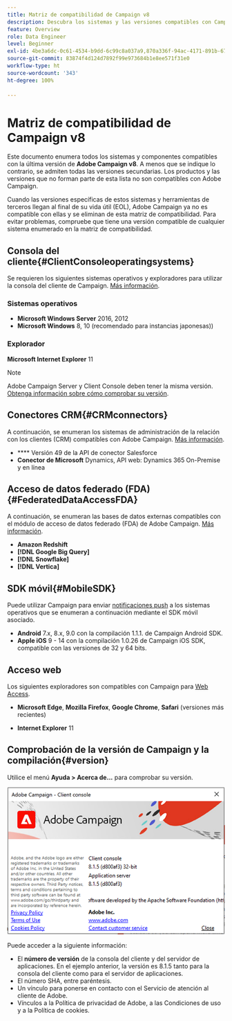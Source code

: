 ```yaml
---
title: Matriz de compatibilidad de Campaign v8
description: Descubra los sistemas y las versiones compatibles con Campaign v8
feature: Overview
role: Data Engineer
level: Beginner
exl-id: 4be3a6dc-0c61-4534-b9dd-6c99c8a037a9,870a336f-94ac-4171-891b-67614feef6ef,bebdd930-c7f6-4629-a489-3c704b33f058,d493e613-eb61-43b1-9c6d-1bd881af0734
source-git-commit: 83874f4d124d7892f99e973684b1e8ee571f31e0
workflow-type: ht
source-wordcount: '343'
ht-degree: 100%

---
```


# Matriz de compatibilidad de Campaign v8

Este documento enumera todos los sistemas y componentes compatibles con la última versión de **Adobe Campaign v8**. A menos que se indique lo contrario, se admiten todas las versiones secundarias. Los productos y las versiones que no forman parte de esta lista no son compatibles con Adobe Campaign.

Cuando las versiones específicas de estos sistemas y herramientas de terceros llegan al final de su vida útil (EOL), Adobe Campaign ya no es compatible con ellas y se eliminan de esta matriz de compatibilidad. Para evitar problemas, compruebe que tiene una versión compatible de cualquier sistema enumerado en la matriz de compatibilidad.

## Consola del cliente{#ClientConsoleoperatingsystems}

Se requieren los siguientes sistemas operativos y exploradores para utilizar la consola del cliente de Campaign. [Más información](connect.md).

### Sistemas operativos

* **Microsoft Windows Server** 2016, 2012
* **Microsoft Windows** 8, 10 (recomendado para instancias japonesas))

### Explorador

**Microsoft Internet Explorer** 11

>[!NOTE]
>
>Adobe Campaign Server y Client Console deben tener la misma versión. [Obtenga información sobre cómo comprobar su versión](#version).

## Conectores CRM{#CRMconnectors}

A continuación, se enumeran los sistemas de administración de la relación con los clientes (CRM) compatibles con Adobe Campaign. [Más información](../connect/crm.md).

* **** Versión 49 de la API de conector Salesforce
* **Conector de Microsoft** Dynamics, API web: Dynamics 365 On-Premise y en línea

## Acceso de datos federado (FDA){#FederatedDataAccessFDA}

A continuación, se enumeran las bases de datos externas compatibles con el módulo de acceso de datos federado (FDA) de Adobe Campaign. [Más información](../connect/fda.md).

* **Amazon Redshift**
* **[!DNL Google Big Query]**
* **[!DNL Snowflake]**
* **[!DNL Vertica]**

## SDK móvil{#MobileSDK}

Puede utilizar Campaign para enviar [notificaciones push](../send/push.md) a los sistemas operativos que se enumeran a continuación mediante el SDK móvil asociado.

* **Android** 7.x, 8.x, 9.0 con la compilación 1.1.1. de Campaign Android SDK.
* **Apple iOS** 9 - 14 con la compilación 1.0.26 de Campaign iOS SDK, compatible con las versiones de 32 y 64 bits.

## Acceso web

Los siguientes exploradores son compatibles con Campaign para [Web Access](connect.md#web-access).

* **Microsoft Edge**, **Mozilla Firefox**, **Google Chrome**, **Safari** (versiones más recientes)

* **Internet Explorer** 11

## Comprobación de la versión de Campaign y la compilación{#version}

Utilice el menú **Ayuda > Acerca de...** para comprobar su versión.

![](assets/ac-version.png)

Puede acceder a la siguiente información:

* El **número de versión** de la consola del cliente y del servidor de aplicaciones. En el ejemplo anterior, la versión es 8.1.5 tanto para la consola del cliente como para el servidor de aplicaciones.
* El número SHA, entre paréntesis.
* Un vínculo para ponerse en contacto con el Servicio de atención al cliente de Adobe.
* Vínculos a la Política de privacidad de Adobe, a las Condiciones de uso y a la Política de cookies.
